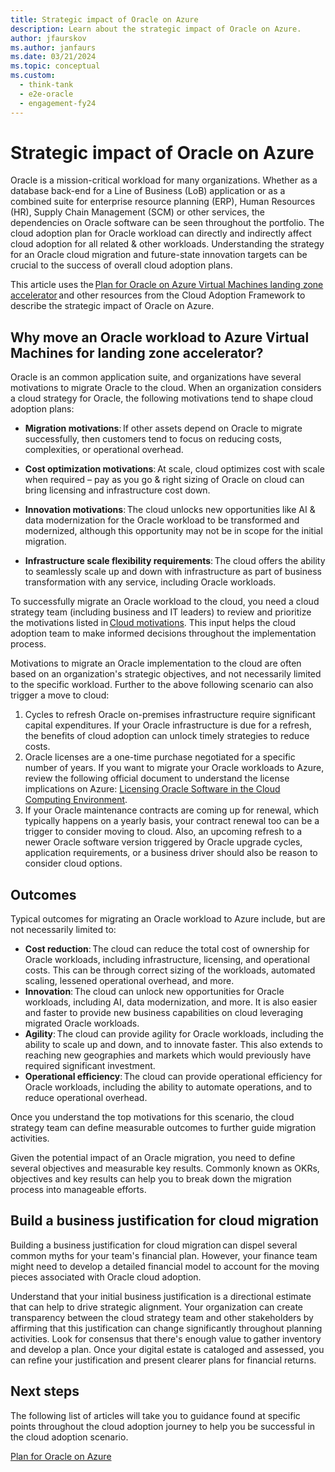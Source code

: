 ```yaml
---
title: Strategic impact of Oracle on Azure
description: Learn about the strategic impact of Oracle on Azure.
author: jfaurskov
ms.author: janfaurs
ms.date: 03/21/2024
ms.topic: conceptual
ms.custom: 
  - think-tank
  - e2e-oracle
  - engagement-fy24
--- 
```


# Strategic impact of Oracle on Azure

Oracle is a mission-critical workload for many organizations. Whether as a database back-end for a Line of Business (LoB) application or as a combined suite for enterprise resource planning (ERP), Human Resources (HR), Supply Chain Management (SCM) or other services, the dependencies on Oracle software can be seen throughout the portfolio. The cloud adoption plan for Oracle workload can directly and indirectly affect cloud adoption for all related & other workloads.  Understanding the strategy for an Oracle cloud migration and future-state innovation targets can be crucial to the success of overall cloud adoption plans.

This article uses the [Plan for Oracle on Azure Virtual Machines landing zone accelerator](oracle-landing-zone-plan.md) and other resources from the Cloud Adoption Framework to describe the strategic impact of Oracle on Azure.

## Why move an Oracle workload to Azure Virtual Machines for landing zone accelerator?

Oracle is an common application suite, and organizations have several motivations to migrate Oracle to the cloud. When an organization considers a cloud strategy for Oracle, the following motivations tend to shape cloud adoption plans:

- **Migration motivations**: If other assets depend on Oracle to migrate successfully, then customers tend to focus on reducing costs, complexities, or operational overhead.

- **Cost optimization motivations**: At scale, cloud optimizes cost with scale when required – pay as you go & right sizing of Oracle on cloud can bring licensing and infrastructure cost down.

- **Innovation motivations**: The cloud unlocks new opportunities like AI & data modernization for the Oracle workload to be transformed and modernized, although this opportunity may not be in scope for the initial migration.

- **Infrastructure scale flexibility requirements**: The cloud offers the ability to seamlessly scale up and down with infrastructure as part of business transformation with any service, including Oracle workloads.

To successfully migrate an Oracle workload to the cloud, you need a cloud strategy team (including business and IT leaders) to review and prioritize the motivations listed in [Cloud motivations](../../strategy/motivations.md). This input helps the cloud adoption team to make informed decisions throughout the implementation process.

Motivations to migrate an Oracle implementation to the cloud are often based on an organization's strategic objectives, and not necessarily limited to the specific workload. Further to the above following scenario can also trigger a move to cloud:

1. Cycles to refresh Oracle on-premises infrastructure require significant capital expenditures. If your Oracle infrastructure is due for a refresh, the benefits of cloud adoption can unlock timely strategies to reduce costs.
2. Oracle licenses are a one-time purchase negotiated for a specific number of years. If you want to migrate your Oracle workloads to Azure, review the following official document to understand the license implications on Azure: [Licensing Oracle Software in the Cloud Computing Environment](https://www.oracle.com/assets/cloud-licensing-070579.pdf).
3. If your Oracle maintenance contracts are coming up for renewal, which typically happens on a yearly basis, your contract renewal too can be a trigger to consider moving to cloud. Also, an upcoming refresh to a newer Oracle software version triggered by Oracle upgrade cycles, application requirements, or a business driver should also be reason to consider cloud options.  

## Outcomes

Typical outcomes for migrating an Oracle workload to Azure include, but are not necessarily limited to:

- **Cost reduction**: The cloud can reduce the total cost of ownership for Oracle workloads, including infrastructure, licensing, and operational costs. This can be through correct sizing of the workloads, automated scaling, lessened operational overhead, and more.
- **Innovation**: The cloud can unlock new opportunities for Oracle workloads, including AI, data modernization, and more. It is also easier and faster to provide new business capabilities on cloud leveraging migrated Oracle workloads.
- **Agility**: The cloud can provide agility for Oracle workloads, including the ability to scale up and down, and to innovate faster. This also extends to reaching new geographies and markets which would previously have required significant investment.
- **Operational efficiency**: The cloud can provide operational efficiency for Oracle workloads, including the ability to automate operations, and to reduce operational overhead.

Once you understand the top motivations for this scenario, the cloud strategy team can define measurable outcomes to further guide migration activities.

Given the potential impact of an Oracle migration, you need to define several objectives and measurable key results. Commonly known as OKRs, objectives and key results can help you to break down the migration process into manageable efforts.

## Build a business justification for cloud migration

Building a business justification for cloud migration can dispel several common myths for your team's financial plan. However, your finance team might need to develop a detailed financial model to account for the moving pieces associated with Oracle cloud adoption.

Understand that your initial business justification is a directional estimate that can help to drive strategic alignment. Your organization can create transparency between the cloud strategy team and other stakeholders by affirming that this justification can change significantly throughout planning activities. Look for consensus that there's enough value to gather inventory and develop a plan. Once your digital estate is cataloged and assessed, you can refine your justification and present clearer plans for financial returns.

## Next steps

The following list of articles will take you to guidance found at specific points throughout the cloud adoption journey to help you be successful in the cloud adoption scenario.

[Plan for Oracle on Azure](oracle-landing-zone-plan.md)